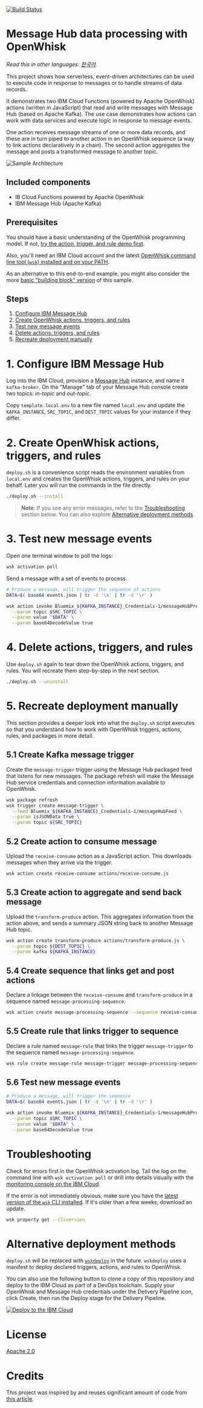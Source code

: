[![Build Status](https://travis-ci.org/IBM/openwhisk-data-processing-message-hub.svg?branch=master)](https://travis-ci.org/IBM/openwhisk-data-processing-message-hub)

# Message Hub data processing with OpenWhisk

*Read this in other languages: [한국어](README-ko.md).*

This project shows how serverless, event-driven architectures can be used to execute code in response to messages or to handle streams of data records.

It demonstrates two IBM Cloud Functions (powered by Apache OpenWhisk) actions (written in JavaScript) that read and write messages with Message Hub (based on Apache Kafka). The use case demonstrates how actions can work with data services and execute logic in response to message events.

One action receives message streams of one or more data records, and these are in turn piped to another action in an OpenWhisk sequence (a way to link actions declaratively in a chain). The second action aggregates the message and posts a transformed message to another topic.

![Sample Architecture](docs/OpenWhisk-MessageHub-sample-architecture.png)

## Included components

- IB Cloud Functions powered by Apache OpenWhisk
- IBM Message Hub (Apache Kafka)

## Prerequisites

You should have a basic understanding of the OpenWhisk programming model. If not, [try the action, trigger, and rule demo first](https://github.com/IBM/openwhisk-action-trigger-rule).

Also, you'll need an IBM Cloud account and the latest [OpenWhisk command line tool (`wsk`) installed and on your PATH](https://github.com/IBM/openwhisk-action-trigger-rule/blob/master/docs/OPENWHISK.md).

As an alternative to this end-to-end example, you might also consider the more [basic "building block" version](https://github.com/IBM/openwhisk-message-hub-trigger) of this sample.

## Steps

1. [Configure IBM Message Hub](#1-configure-ibm-message-hub)
2. [Create OpenWhisk actions, triggers, and rules](#2-create-openwhisk-actions-triggers-and-rules)
3. [Test new message events](#3-test-new-message-events)
4. [Delete actions, triggers, and rules](#4-delete-actions-triggers-and-rules)
5. [Recreate deployment manually](#5-recreate-deployment-manually)


# 1. Configure IBM Message Hub
Log into the IBM Cloud, provision a [Message Hub](https://console.ng.bluemix.net/catalog/services/message-hub) instance, and name it `kafka-broker`. On the "Manage" tab of your Message Hub console create two topics: _in-topic_ and _out-topic_.

Copy `template.local.env` to a new file named `local.env` and update the `KAFKA_INSTANCE`, `SRC_TOPIC`, and `DEST_TOPIC` values for your instance if they differ.

# 2. Create OpenWhisk actions, triggers, and rules
`deploy.sh` is a convenience script reads the environment variables from `local.env` and creates the OpenWhisk actions, triggers, and rules on your behalf. Later you will run the commands in the file directly.

```bash
./deploy.sh --install
```
> **Note**: If you see any error messages, refer to the [Troubleshooting](#troubleshooting) section below. You can also explore [Alternative deployment methods](#alternative-deployment-methods).

# 3. Test new message events
Open one terminal window to poll the logs:
```bash
wsk activation poll
```

Send a message with a set of events to process.
```bash
# Produce a message, will trigger the sequence of actions
DATA=$( base64 events.json | tr -d '\n' | tr -d '\r' )

wsk action invoke Bluemix_${KAFKA_INSTANCE}_Credentials-1/messageHubProduce \
  --param topic $SRC_TOPIC \
  --param value "$DATA" \
  --param base64DecodeValue true
```

# 4. Delete actions, triggers, and rules
Use `deploy.sh` again to tear down the OpenWhisk actions, triggers, and rules. You will recreate them step-by-step in the next section.

```bash
./deploy.sh --uninstall
```

# 5. Recreate deployment manually
This section provides a deeper look into what the `deploy.sh` script executes so that you understand how to work with OpenWhisk triggers, actions, rules, and packages in more detail.

## 5.1 Create Kafka message trigger
Create the `message-trigger` trigger using the Message Hub packaged feed that listens for new messages. The package refresh will make the Message Hub service credentials and connection information available to OpenWhisk.

```bash
wsk package refresh
wsk trigger create message-trigger \
  --feed Bluemix_${KAFKA_INSTANCE}_Credentials-1/messageHubFeed \
  --param isJSONData true \
  --param topic ${SRC_TOPIC}
```

## 5.2 Create action to consume message
Upload the `receive-consume` action as a JavaScript action. This downloads messages when they arrive via the trigger.

```bash
wsk action create receive-consume actions/receive-consume.js
```

## 5.3 Create action to aggregate and send back message
Upload the `transform-produce` action. This aggregates information from the action above, and sends a summary JSON string back to another Message Hub topic.

```bash
wsk action create transform-produce actions/transform-produce.js \
  --param topic ${DEST_TOPIC} \
  --param kafka ${KAFKA_INSTANCE}
```

## 5.4 Create sequence that links get and post actions
Declare a linkage between the `receive-consume` and `transform-produce` in a sequence named `message-processing-sequence`.

```bash
wsk action create message-processing-sequence --sequence receive-consume,transform-produce
```

## 5.5 Create rule that links trigger to sequence
Declare a rule named `message-rule` that links the trigger `message-trigger` to the sequence named `message-processing-sequence`.

```bash
wsk rule create message-rule message-trigger message-processing-sequence
```

## 5.6 Test new message events
```bash
# Produce a message, will trigger the sequence
DATA=$( base64 events.json | tr -d '\n' | tr -d '\r' )

wsk action invoke Bluemix_${KAFKA_INSTANCE}_Credentials-1/messageHubProduce \
  --param topic $SRC_TOPIC \
  --param value "$DATA" \
  --param base64DecodeValue true
```
# Troubleshooting
Check for errors first in the OpenWhisk activation log. Tail the log on the command line with `wsk activation poll` or drill into details visually with the [monitoring console on the IBM Cloud](https://console.ng.bluemix.net/openwhisk/dashboard).

If the error is not immediately obvious, make sure you have the [latest version of the `wsk` CLI installed](https://console.ng.bluemix.net/openwhisk/learn/cli). If it's older than a few weeks, download an update.
```bash
wsk property get --cliversion
```

# Alternative deployment methods
`deploy.sh` will be replaced with [`wskdeploy`](https://github.com/openwhisk/openwhisk-wskdeploy) in the future. `wskdeploy` uses a manifest to deploy declared triggers, actions, and rules to OpenWhisk.

You can also use the following button to clone a copy of this repository and deploy to the IBM Cloud as part of a DevOps toolchain. Supply your OpenWhisk and Message Hub credentials under the Delivery Pipeline icon, click Create, then run the Deploy stage for the Delivery Pipeline.

[![Deploy to the IBM Cloud](https://bluemix.net/deploy/button.png)](https://bluemix.net/deploy?repository=https://github.com/IBM/openwhisk-data-processing-message-hub.git)

# License
[Apache 2.0](LICENSE.txt)

# Credits
This project was inspired by and reuses significant amount of code from [this article](https://medium.com/openwhisk/transit-flexible-pipeline-for-iot-data-with-bluemix-and-openwhisk-4824cf20f1e0#.talwj9dno).
